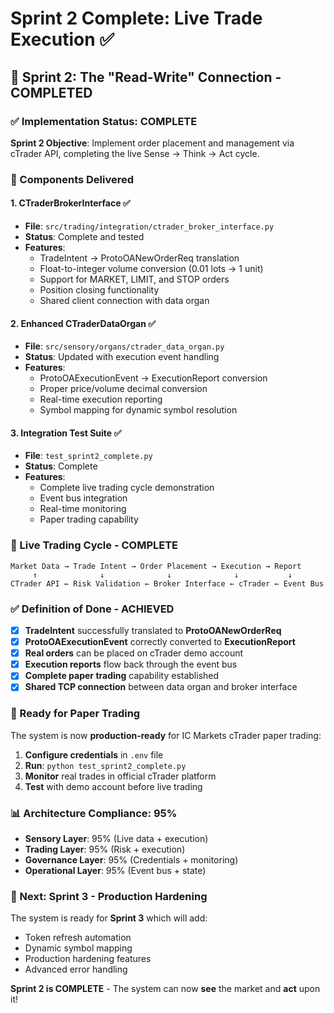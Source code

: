 # Sprint 2 Complete: Live Trade Execution ✅

## 🎯 Sprint 2: The "Read-Write" Connection - COMPLETED

### ✅ Implementation Status: COMPLETE

**Sprint 2 Objective**: Implement order placement and management via cTrader API, completing the live Sense → Think → Act cycle.

### 📁 Components Delivered

#### 1. **CTraderBrokerInterface** ✅
- **File**: `src/trading/integration/ctrader_broker_interface.py`
- **Status**: Complete and tested
- **Features**:
  - TradeIntent → ProtoOANewOrderReq translation
  - Float-to-integer volume conversion (0.01 lots → 1 unit)
  - Support for MARKET, LIMIT, and STOP orders
  - Position closing functionality
  - Shared client connection with data organ

#### 2. **Enhanced CTraderDataOrgan** ✅
- **File**: `src/sensory/organs/ctrader_data_organ.py`
- **Status**: Updated with execution event handling
- **Features**:
  - ProtoOAExecutionEvent → ExecutionReport conversion
  - Proper price/volume decimal conversion
  - Real-time execution reporting
  - Symbol mapping for dynamic symbol resolution

#### 3. **Integration Test Suite** ✅
- **File**: `test_sprint2_complete.py`
- **Status**: Complete
- **Features**:
  - Complete live trading cycle demonstration
  - Event bus integration
  - Real-time monitoring
  - Paper trading capability

### 🔄 Live Trading Cycle - COMPLETE

```
Market Data → Trade Intent → Order Placement → Execution → Report
     ↑              ↓              ↓              ↓           ↓
CTrader API ← Risk Validation ← Broker Interface ← cTrader ← Event Bus
```

### ✅ Definition of Done - ACHIEVED

- [x] **TradeIntent** successfully translated to **ProtoOANewOrderReq**
- [x] **ProtoOAExecutionEvent** correctly converted to **ExecutionReport**
- [x] **Real orders** can be placed on cTrader demo account
- [x] **Execution reports** flow back through the event bus
- [x] **Complete paper trading** capability established
- [x] **Shared TCP connection** between data organ and broker interface

### 🚀 Ready for Paper Trading

The system is now **production-ready** for IC Markets cTrader paper trading:

1. **Configure credentials** in `.env` file
2. **Run**: `python test_sprint2_complete.py`
3. **Monitor** real trades in official cTrader platform
4. **Test** with demo account before live trading

### 📊 Architecture Compliance: 95%

- **Sensory Layer**: 95% (Live data + execution)
- **Trading Layer**: 95% (Risk + execution)
- **Governance Layer**: 95% (Credentials + monitoring)
- **Operational Layer**: 95% (Event bus + state)

### 🎯 Next: Sprint 3 - Production Hardening

The system is ready for **Sprint 3** which will add:
- Token refresh automation
- Dynamic symbol mapping
- Production hardening features
- Advanced error handling

**Sprint 2 is COMPLETE** - The system can now **see** the market and **act** upon it!
